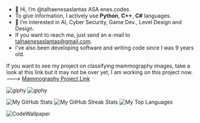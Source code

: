 
- 👋 Hi, I’m @talhaenesaslantas ASA enes.codes
- To give information, I actively use **Python**, **C++**, **C#** languages.
- 👀 I’m interested in AI, Cyber Security, Game Dev., Level Design and Design.
- If you want to reach me, just send an e-mail to talhaenesaslantas@gmail.com.
- I've also been developing software and writing code since I was 9 years old.
  
If you want to see my project on classifying mammography images, take a look at this link but it may not be over yet, I am working on this project now. ---> [Mammography Project Link](https://github.com/talhaenesaslantas/MammographyImageClassification2024)

![giphy](https://i.giphy.com/media/v1.Y2lkPTc5MGI3NjExM3N4cWIxMHUzZHE2NG93cmk4b2ZjbTc2NHQxanR2YWx5MWY5YmFuayZlcD12MV9pbnRlcm5hbF9naWZfYnlfaWQmY3Q9Zw/LaVp0AyqR5bGsC5Cbm/giphy.gif) ![giphy](https://i.giphy.com/media/v1.Y2lkPTc5MGI3NjExZTc2OXBlZDFrbnF4dWo4bjR6NzZ6cmVnOXBpdmRqdnFiY3BuNWNwZCZlcD12MV9pbnRlcm5hbF9naWZfYnlfaWQmY3Q9Zw/3o8dFEl4Az3mUqvrkk/giphy.gif)

![My GitHub Stats](https://github-readme-stats.vercel.app/api?username=talhaenesaslantas&show_icons=true&theme=blueberry_duo) ![My GitHub Streak Stats](https://github-readme-streak-stats.herokuapp.com/?user=talhaenesaslantas&theme=blueberry_duo) ![My Top Languages](https://github-readme-stats.vercel.app/api/top-langs/?username=talhaenesaslantas&layout=compact&theme=blueberry_duo)

![CodeWallpaper](https://preview.redd.it/gk4cplcv63v61.png?width=1080&crop=smart&auto=webp&s=e77caa9b2956f1cbadf04a949222de4ef5d981b6)
